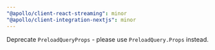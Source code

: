 ```yaml
---
"@apollo/client-react-streaming": minor
"@apollo/client-integration-nextjs": minor
---
```


Deprecate `PreloadQueryProps` - please use `PreloadQuery.Props` instead.
